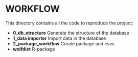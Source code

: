 # WORKFLOW 

This directory contains all the code to reproduce the project: 
* **0_db_structure** Generate the structure of the database
* **1_data importer** Import data in the database 
* **2_package_workflow** Create package and csvs 
* **wolfdiet** R-package
